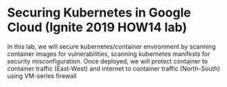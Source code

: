 # Securing Kubernetes in Google Cloud (Ignite 2019 HOW14 lab)

In this lab, we will secure kubernetes/container environment by scanning container images for vulnerabilities, scanning kubernetes manifests for security misconfiguration. 
Once deployed, we will protect container to container traffic (East-West) and internet to container traffic (North-South) using VM-series firewall
